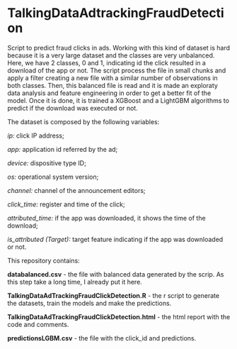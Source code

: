 # TalkingDataAdtrackingFraudDetection


Script to predict fraud clicks in ads.
Working with this kind of dataset is hard because it is a very large dataset and the classes are very unbalanced. Here, we have 2 classes, 0 and 1, indicating id the click resulted in a download of the app or not. The script process the file in small chunks and  apply a filter creating a new file with a similar number of observations in both classes. Then, this balanced file is read and it is made an exploraty data analysis and feature engineering in order to get a better fit of the model. Once it is done, it is trained a XGBoost and a LightGBM algorithms to predict if the download was executed or not.


The dataset is composed by the following variables:


*ip:* click IP address;

*app:* application id referred by the ad;

*device:* dispositive type ID;

*os:* operational system version;

*channel:* channel of the announcement editors;

*click_time:* register and time of the click;

*attributed_time:* if the app was downloaded, it shows the time of the download;

*is_attributed (Target):* target feature indicating if the app was downloaded or not.



This repository contains:

**databalanced.csv** - the file with balanced data generated by the scrip. As this step take a long time, I already put it here.

**TalkingDataAdTrackingFraudClickDetection.R** - the r script to generate the datasets, train the models and make the predictions.

**TalkingDataAdTrackingFraudClickDetection.html** - the html report with the code and comments.

**predictionsLGBM.csv** - the file with the click_id and predictions.
